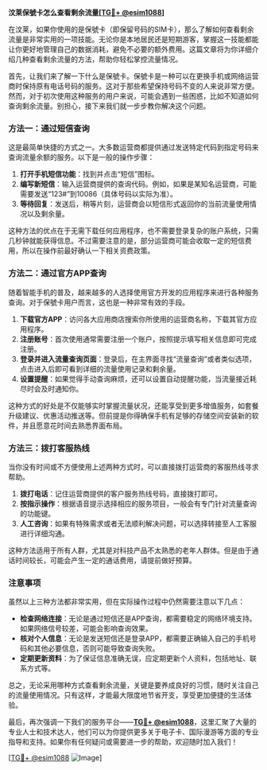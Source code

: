 **汶莱保號卡怎么查看剩余流量[[TG💪+ @esim1088](https://t.me/s/esim1088)]**

在汶莱，如果你使用的是保號卡（即保留号码的SIM卡），那么了解如何查看剩余流量是非常实用的一项技能。无论你是本地居民还是短期游客，掌握这一技能都能让你更好地管理自己的数据消耗，避免不必要的额外费用。这篇文章将为你详细介绍几种查看剩余流量的方法，帮助你轻松掌控流量情况。

首先，让我们来了解一下什么是保號卡。保號卡是一种可以在更换手机或网络运营商时保持原有电话号码的服务。这对于那些希望保持号码不变的人来说非常方便。然而，对于初次使用这种服务的用户来说，可能会遇到一些困惑，比如不知道如何查询剩余流量。别担心，接下来我们就一步步教你解决这个问题。

### 方法一：通过短信查询

这是最简单快捷的方式之一。大多数运营商都提供通过发送特定代码到指定号码来查询流量余额的服务。以下是一般的操作步骤：

1. **打开手机短信功能**：找到并点击“短信”图标。
2. **编写新短信**：输入运营商提供的查询代码。例如，如果是某知名运营商，可能需要发送“123#”到10086（具体号码以实际为准）。
3. **等待回复**：发送后，稍等片刻，运营商会以短信形式返回你的当前流量使用情况以及剩余量。

这种方法的优点在于无需下载任何应用程序，也不需要登录复杂的账户系统，只需几秒钟就能获得信息。不过需要注意的是，部分运营商可能会收取一定的短信费用，所以在操作前最好确认一下相关资费政策。

### 方法二：通过官方APP查询

随着智能手机的普及，越来越多的人选择使用官方开发的应用程序来进行各种服务查询。对于保號卡用户而言，这也是一种非常有效的手段。

1. **下载官方APP**：访问各大应用商店搜索你所使用的运营商名称，下载其官方应用程序。
2. **注册账号**：首次使用通常需要注册一个账户，按照提示填写相关信息即可完成注册。
3. **登录并进入流量查询页面**：登录后，在主界面寻找“流量查询”或者类似选项，点击进入后即可看到详细的流量使用记录和剩余量。
4. **设置提醒**：如果觉得手动查询麻烦，还可以设置自动提醒功能，当流量接近耗尽时会及时通知你。

这种方式的好处是不仅能够实时掌握流量状况，还能享受到更多增值服务，如套餐升级建议、优惠活动推送等。但前提是你得确保手机有足够的存储空间安装新的软件，并且愿意花时间去熟悉界面布局。

### 方法三：拨打客服热线

当你没有时间或不方便使用上述两种方式时，可以直接拨打运营商的客服热线寻求帮助。

1. **拨打电话**：记住运营商提供的客户服务热线号码，直接拨打即可。
2. **按指示操作**：根据语音提示选择相应的服务项目，一般会有专门针对流量查询的功能键。
3. **人工咨询**：如果有特殊需求或者无法顺利解决问题，可以选择转接至人工客服进行详细沟通。

这种方法适用于所有人群，尤其是对科技产品不太熟悉的老年人群体。但是由于通话时间较长，可能会产生一定的通话费用，请提前做好预算。

### 注意事项

虽然以上三种方法都非常实用，但在实际操作过程中仍然需要注意以下几点：

- **检查网络连接**：无论是通过短信还是APP查询，都需要稳定的网络环境支持。如果网络信号较差，可能会影响查询效果。
- **核对个人信息**：无论是发送短信还是登录APP，都需要正确输入自己的手机号码和其他必要信息，否则可能导致查询失败。
- **定期更新资料**：为了保证信息准确无误，应定期更新个人资料，包括地址、联系方式等。

总之，无论采用哪种方式查看剩余流量，关键是要养成良好的习惯，随时关注自己的流量使用情况。只有这样，才能最大限度地节省开支，享受更加便捷的生活体验。

最后，再次强调一下我们的服务平台——**[TG💪+ @esim1088](https://t.me/s/esim1088)**，这里汇聚了大量的专业人士和技术达人，他们可以为你提供更多关于电子卡、国际漫游等方面的专业指导和支持。如果你有任何疑问或需要进一步的帮助，欢迎随时加入我们！

[[TG💪+ @esim1088](https://t.me/s/esim1088) ![Image](https://i.postimg.cc/4NQfJmqS/Snipaste-2025-05-13-00-14-12.png)]